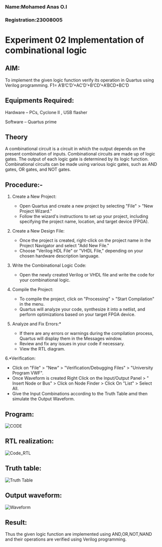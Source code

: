 ### Name:Mohamed Anas O.I
### Registration:23008005

# Experiment 02     Implementation of combinational logic



## AIM:
To implement the given logic function verify its operation in Quartus using Verilog programming.
 F1= A’B’C’D’+AC’D’+B’CD’+A’BCD+BC’D
 
 
 
## Equipments Required:
Hardware – PCs, 
Cyclone II , 
USB flasher

Software – Quartus prime


## Theory
  A combinational circuit is a circuit in which the output depends on the present combination of inputs. Combinational circuits are made up of logic gates. The output of each logic gate is determined by its logic function. Combinational circuits can be made using various logic gates, such as AND gates, OR gates, and NOT gates.

## Procedure:-
1. Create a New Project:
   - Open Quartus and create a new project by selecting "File" > "New Project Wizard."
   - Follow the wizard's instructions to set up your project, including specifying the project name, location, and target device (FPGA).

2. Create a New Design File:
   - Once the project is created, right-click on the project name in the Project Navigator and select "Add New File."
   - Choose "Verilog HDL File" or "VHDL File," depending on your chosen hardware description language.

3. Write the Combinational Logic Code:
   - Open the newly created Verilog or VHDL file and write the code for your combinational logic.
     
4. Compile the Project:
   - To compile the project, click on "Processing" > "Start Compilation" in the menu.
   - Quartus will analyze your code, synthesize it into a netlist, and perform optimizations based on your target FPGA device.

5. Analyze and Fix Errors:*
   - If there are any errors or warnings during the compilation process, Quartus will display them in the Messages window.
   - Review and fix any issues in your code if necessary.
   - View the RTL diagram.

6.*Verification:
   - Click on "File" > "New" > "Verification/Debugging Files" > "University Program VWF".
   - Once Waveform is created Right Click on the Input/Output Panel > " Insert Node or Bus" > Click on Node Finder > Click On "List" > Select All.
   - Give the Input Combinations according to the Truth Table amd then simulate the Output Waveform.


## Program:
![CODE](https://github.com/Anas536/Experiment--02-Implementation-of-combinational-logic-/assets/139841834/b6d06f31-df06-4ffb-965f-10b53edf8642)

## RTL realization:
![Code_RTL](https://github.com/Anas536/Experiment--02-Implementation-of-combinational-logic-/assets/139841834/3b9daf74-48d8-4f7c-9c3b-18305caeece7)

## Truth table:

![Truth Table](https://github.com/Anas536/Experiment--02-Implementation-of-combinational-logic-/assets/139841834/a0a15141-19ea-4f68-9251-26b28ec85cda)


## Output waveform:
![Waveform](https://github.com/Anas536/Experiment--02-Implementation-of-combinational-logic-/assets/139841834/b565d129-f8de-4d1d-b13f-7baa11248a7f)

## Result:
Thus the given logic function are implemented using AND,OR,NOT,NAND and their operations are verified using Verilog programming.
